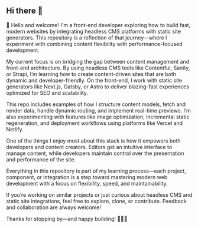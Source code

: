 ## Hi there 👋

👋 Hello and welcome! I'm a front-end developer exploring how to build fast, modern websites by integrating headless CMS platforms with static site generators. This repository is a reflection of that journey—where I experiment with combining content flexibility with performance-focused development.

My current focus is on bridging the gap between content management and front-end architecture. By using headless CMS tools like Contentful, Sanity, or Strapi, I’m learning how to create content-driven sites that are both dynamic and developer-friendly. On the front-end, I work with static site generators like Next.js, Gatsby, or Astro to deliver blazing-fast experiences optimized for SEO and scalability.

This repo includes examples of how I structure content models, fetch and render data, handle dynamic routing, and implement real-time previews. I’m also experimenting with features like image optimization, incremental static regeneration, and deployment workflows using platforms like Vercel and Netlify.

One of the things I enjoy most about this stack is how it empowers both developers and content creators. Editors get an intuitive interface to manage content, while developers maintain control over the presentation and performance of the site.

Everything in this repository is part of my learning process—each project, component, or integration is a step toward mastering modern web development with a focus on flexibility, speed, and maintainability.

If you’re working on similar projects or just curious about headless CMS and static site integrations, feel free to explore, clone, or contribute. Feedback and collaboration are always welcome!

Thanks for stopping by—and happy building! 🚀🧱🌐

